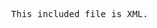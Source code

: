 <!-- >>>>>> BEGIN GENERATED FILE (include): SOURCE test/include/templates/xml_pre.md -->
<!-- >>>>>> BEGIN INCLUDED FILE (pre): SOURCE test/include/includes/xml.xml -->
<pre>
<root>
  <element attribute="value">
    <sub_element>
      This included file is XML.
    </sub_element>
  </element>
</root>
</pre>
<!-- <<<<<< END INCLUDED FILE (pre): SOURCE test/include/includes/xml.xml -->
<!-- <<<<<< END GENERATED FILE (include): SOURCE test/include/templates/xml_pre.md -->
